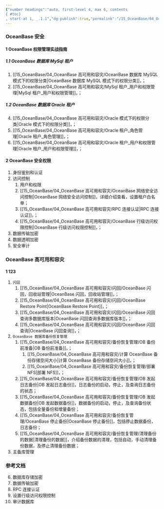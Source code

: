 ```yaml
---
{"number headings":"auto, first-level 4, max 6, contents
{ #toc}
, start-at 1, _.1.1","dg-publish":true,"permalink":"/15_OceanBase/04_OceanBase 安全，高可用，容灾/","dgPassFrontmatter":true}
---
```



### OceanBase 安全
#### 1 OceanBase 权限管理实战指南
##### 1.1 OceanBase 数据库 MySql 租户
1. [[15_OceanBase/04_OceanBase 高可用和容灾/OceanBase 数据库 MySQL 模式下的权限分类\|OceanBase 数据库 MySQL 模式下的权限分类]]，；
2. [[15_OceanBase/04_OceanBase 高可用和容灾/MySql 租户_用户和权限管理\|MySql 租户_用户和权限管理]]，；

##### 1.2 OceanBase 数据库 Oracle 租户
4. [[15_OceanBase/04_OceanBase 高可用和容灾/Oracle 模式下的权限分类\|Oracle 模式下的权限分类]]，；
5. [[15_OceanBase/04_OceanBase 高可用和容灾/Oracle 租户_角色管理\|Oracle 租户_角色管理]]，；
6. [[15_OceanBase/04_OceanBase 高可用和容灾/Oracle 租户_用户和权限管理\|Oracle 租户_用户和权限管理]]，；

#### 2 OceanBase 安全权限
1. 身份鉴别和认证
2. 访问控制
	1. 用户和权限
	2. [[15_OceanBase/04_OceanBase 高可用和容灾/OceanBase 网络安全访问控制\|OceanBase 网络安全访问控制]]，详细介绍查看，设置租户白名单；
	3. [[15_OceanBase/04_OceanBase 高可用和容灾/RPC 连接认证\|RPC 连接认证]]，；
	4. [[15_OceanBase/04_OceanBase 高可用和容灾/OceanBase 行级访问权限控制\|OceanBase 行级访问权限控制]]，；
3. 数据传输加密
4. 数据透明加密
5. 安全审计


### OceanBase 高可用和容灾
#### 1 123
1. `闪回`
	1. [[15_OceanBase/04_OceanBase 高可用和容灾/闪回/OceanBase 闪回，回收站管理\|OceanBase 闪回，回收站管理]]，；
	2. [[15_OceanBase/04_OceanBase 高可用和容灾/闪回/OceanBase Restore Point\|OceanBase Restore Point]]，；
	3. [[15_OceanBase/04_OceanBase 高可用和容灾/闪回/OceanBase  闪回查询多数据库版本\|OceanBase  闪回查询多数据库版本]]，；
	4. [[15_OceanBase/04_OceanBase 高可用和容灾/闪回/OceanBase 闪回查询\|OceanBase 闪回查询]]，；
2. `OceanBase 数据库备份恢复管理`
	1. [[15_OceanBase/04_OceanBase 高可用和容灾/备份恢复管理/OB 备份前准备\|OB 备份前准备]]，；
		1. [[15_OceanBase/04_OceanBase 高可用和容灾/计算 OceanBase 备份存储空间大小\|计算 OceanBase 备份存储空间大小]]，；
		2. [[15_OceanBase/04_OceanBase 高可用和容灾/备份恢复管理/部署 NFS\|部署 NFS]]，；
	3. [[15_OceanBase/04_OceanBase 高可用和容灾/备份恢复管理/OB 发起日志备份\|OB 发起日志备份]]，日志备份的启动，停止，及查询日志备份的状态；
	4. [[15_OceanBase/04_OceanBase 高可用和容灾/备份恢复管理/OB 发起数据备份\|OB 发起数据备份]]，数据备份的启动，停止，及查询备份状态，包括全量备份和增量备份；
	5. [[15_OceanBase/04_OceanBase 高可用和容灾/备份恢复管理/OceanBase 停止备份\|OceanBase 停止备份]]，包括停止数据备份，日志备份；
	6. [[15_OceanBase/04_OceanBase 高可用和容灾/备份恢复管理/清理备份的数据\|清理备份的数据]]，介绍备份数据的清理，包括自动，手动清理备份数据，及停止清理备份数据；
3. 主备库管理

### 参考文档



6. 数据库存储加密
7. 数据传输加密
8. RPC 连接认证
9. 设置行级访问权限控制
10. 审计数据库